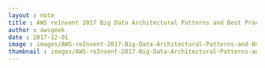 ```yaml
---
layout : note
title : AWS reInvent 2017 Big Data Architectural Patterns and Best Practices on AWS ABD201
author : awsgeek
date : 2017-12-01
image : images/AWS-reInvent-2017-Big-Data-Architectural-Patterns-and-Best-Practices-on-AWS-ABD201_en.jpg
thumbnail : images/AWS-reInvent-2017-Big-Data-Architectural-Patterns-and-Best-Practices-on-AWS-ABD201-thumbnail_en.jpg
---
```

